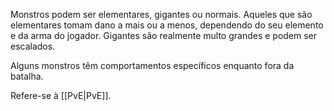 Monstros podem ser elementares, gigantes ou normais. Aqueles que são elementares tomam dano a mais ou a menos, dependendo do seu elemento e da arma do jogador. Gigantes são realmente multo grandes e podem ser escalados.

Alguns monstros têm comportamentos específicos enquanto fora da batalha.

Refere-se à [[PvE|PvE]].